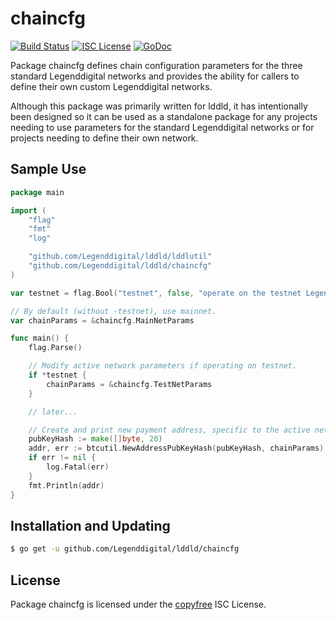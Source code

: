 chaincfg
========

[![Build Status](http://img.shields.io/travis/Legenddigital/lddld.svg)](https://travis-ci.org/Legenddigital/lddld)
[![ISC License](http://img.shields.io/badge/license-ISC-blue.svg)](http://copyfree.org)
[![GoDoc](https://img.shields.io/badge/godoc-reference-blue.svg)](http://godoc.org/github.com/Legenddigital/lddld/chaincfg)

Package chaincfg defines chain configuration parameters for the three standard
Legenddigital networks and provides the ability for callers to define their own custom
Legenddigital networks.

Although this package was primarily written for lddld, it has intentionally been
designed so it can be used as a standalone package for any projects needing to
use parameters for the standard Legenddigital networks or for projects needing to
define their own network.

## Sample Use

```Go
package main

import (
	"flag"
	"fmt"
	"log"

	"github.com/Legenddigital/lddld/lddlutil"
	"github.com/Legenddigital/lddld/chaincfg"
)

var testnet = flag.Bool("testnet", false, "operate on the testnet Legenddigital network")

// By default (without -testnet), use mainnet.
var chainParams = &chaincfg.MainNetParams

func main() {
	flag.Parse()

	// Modify active network parameters if operating on testnet.
	if *testnet {
		chainParams = &chaincfg.TestNetParams
	}

	// later...

	// Create and print new payment address, specific to the active network.
	pubKeyHash := make([]byte, 20)
	addr, err := btcutil.NewAddressPubKeyHash(pubKeyHash, chainParams)
	if err != nil {
		log.Fatal(err)
	}
	fmt.Println(addr)
}
```

## Installation and Updating

```bash
$ go get -u github.com/Legenddigital/lddld/chaincfg
```

## License

Package chaincfg is licensed under the [copyfree](http://copyfree.org) ISC
License.
